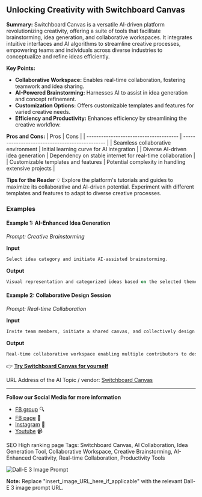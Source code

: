 
## Unlocking Creativity with Switchboard Canvas

**Summary:** Switchboard Canvas is a versatile AI-driven platform revolutionizing creativity, offering a suite of tools that facilitate brainstorming, idea generation, and collaborative workspaces. It integrates intuitive interfaces and AI algorithms to streamline creative processes, empowering teams and individuals across diverse industries to conceptualize and refine ideas efficiently.

**Key Points:**
- **Collaborative Workspace:** Enables real-time collaboration, fostering teamwork and idea sharing.
- **AI-Powered Brainstorming:** Harnesses AI to assist in idea generation and concept refinement.
- **Customization Options:** Offers customizable templates and features for varied creative needs.
- **Efficiency and Productivity:** Enhances efficiency by streamlining the creative workflow.

**Pros and Cons:**
| Pros                                   | Cons                                          |
| -------------------------------------- | ---------------------------------------------- |
| Seamless collaborative environment      | Initial learning curve for AI integration      |
| Diverse AI-driven idea generation      | Dependency on stable internet for real-time collaboration |
| Customizable templates and features     | Potential complexity in handling extensive projects |

**Tips for the Reader** 💡
Explore the platform's tutorials and guides to maximize its collaborative and AI-driven potential. Experiment with different templates and features to adapt to diverse creative processes.

### Examples

#### Example 1: AI-Enhanced Idea Generation
*Prompt: Creative Brainstorming*

**Input**
```dart
Select idea category and initiate AI-assisted brainstorming.
```

**Output**
```dart
Visual representation and categorized ideas based on the selected theme.
```

#### Example 2: Collaborative Design Session
*Prompt: Real-time Collaboration*

**Input**
```dart
Invite team members, initiate a shared canvas, and collectively design in real-time.
```

**Output**
```dart
Real-time collaborative workspace enabling multiple contributors to design simultaneously.
```

👉 [**Try Switchboard Canvas for yourself**](https://www.switchboard.ai/)

URL Address of the AI Topic / vendor: [Switchboard Canvas](https://www.switchboard.ai/)

---

**Follow our Social Media for more information**
- [FB group](https://www.facebook.com/groups/trionxai) 🔍
- [FB page](https://www.facebook.com/ai.trionxai) 📘
- [Instagram](https://www.instagram.com/trionxai/) 📸
- [Youtube](https://www.youtube.com/@robotdocs/) 📹

SEO High ranking page Tags: Switchboard Canvas, AI Collaboration, Idea Generation Tool, Collaborative Workspace, Creative Brainstorming, AI-Enhanced Creativity, Real-time Collaboration, Productivity Tools

![Dall-E 3 Image Prompt](insert_image_URL_here_if_applicable)

**Note:** Replace "insert_image_URL_here_if_applicable" with the relevant Dall-E 3 image prompt URL.
